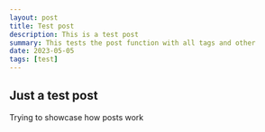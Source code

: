 ```yaml
---
layout: post
title: Test post
description: This is a test post
summary: This tests the post function with all tags and other
date: 2023-05-05
tags: [test]
---
```


## Just a test post
Trying to showcase how posts work 
